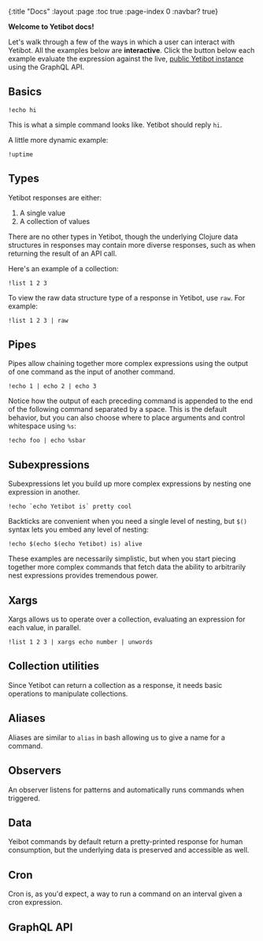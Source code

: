 {:title "Docs"
 :layout :page
 :toc true
 :page-index 0
 :navbar? true}

<strong>Welcome to Yetibot docs!</strong>

Let's walk through a few of the ways in which a user can interact with Yetibot.
All the examples below are <strong>interactive</strong>. Click the button below
each example evaluate the expression against the live, <a
href="http://public.yetibot.com">public Yetibot instance</a> using the GraphQL
API.

## Basics

```yetibot
!echo hi
```

This is what a simple command looks like. Yetibot should reply `hi`.

A little more dynamic example:

```yetibot
!uptime
```

## Types

Yetibot responses are either:

1. A single value
1. A collection of values

There are no other types in Yetibot, though the underlying Clojure data
structures in responses may contain more diverse responses, such as when
returning the result of an API call.

Here's an example of a collection:

```yetibot
!list 1 2 3
```

To view the raw data structure type of a response in Yetibot, use `raw`. For
example:

```yetibot
!list 1 2 3 | raw
```

## Pipes

Pipes allow chaining together more complex expressions using the output of one
command as the input of another command.

```yetibot
!echo 1 | echo 2 | echo 3
```

Notice how the output of each preceding command is appended to the end of the
following command separated by a space. This is the default behavior, but you
can also choose where to place arguments and control whitespace using `%s`:

```yetibot
!echo foo | echo %sbar
```

## Subexpressions

Subexpressions let you build up more complex expressions by nesting one
expression in another.

```yetibot
!echo `echo Yetibot is` pretty cool
```

Backticks are convenient when you need a single level of nesting, but `$()`
syntax lets you embed any level of nesting:

```yetibot
!echo $(echo $(echo Yetibot) is) alive
```

These examples are necessarily simplistic, but when you start piecing together
more complex commands that fetch data the ability to arbitrarily nest
expressions provides tremendous power.

## Xargs

Xargs allows us to operate over a collection, evaluating an expression for each
value, in parallel.

```yetibot
!list 1 2 3 | xargs echo number | unwords
```

## Collection utilities

Since Yetibot can return a collection as a response, it needs basic operations
to manipulate collections.

## Aliases

Aliases are similar to `alias` in bash allowing us to give a name for a command.

## Observers

An observer listens for patterns and automatically runs commands when triggered.

## Data

Yeibot commands by default return a pretty-printed response for human
consumption, but the underlying data is preserved and accessible as well.


## Cron

Cron is, as you'd expect, a way to run a command on an interval given a cron
expression.

## GraphQL API
